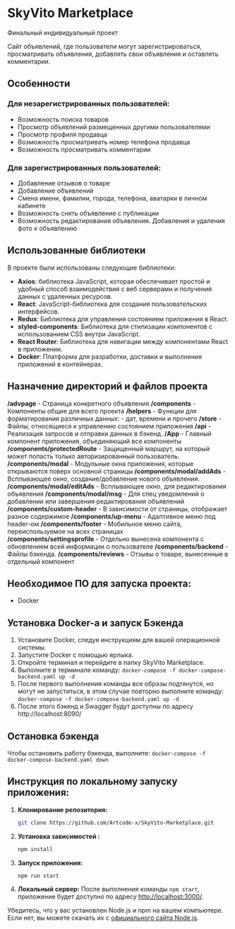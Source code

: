 # SkyVito Marketplace

Финальный индивидуальный проект

Сайт объявлений, где пользователи могут зарегистрироваться, просматривать объявления, добавлять свои объявления и оставлять комментарии.

## Особенности

### Для незарегистрированных пользователей:

-   Возможность поиска товаров
-   Просмотр объявлений размещенных другими пользователями
-   Просмотр профиля продавца
-   Возможность просматривать номер телефона продавца
-   Возможность просматривать комментарии

### Для зарегистрированных пользователей:

-   Добавление отзывов о товаре
-   Добавление объявлений
-   Смена имени, фамилии, города, телефона, аватарки в личном кабинете
-   Возможность снять объявление с публикации
-   Возможность редактирования объявления. Добавления и удаления фото к объявлению

## Использованные библиотеки

В проекте были использованы следующие библиотеки:

-   **Axios**: библиотека JavaScript, которая обеспечивает простой и удобный способ взаимодействия с веб серверами и получения данных с удаленных ресурсов.
-   **React**: JavaScript-библиотека для создания пользовательских интерфейсов.
-   **Redux**: Библиотека для управления состоянием приложения в React.
-   **styled-components**: Библиотека для стилизации компонентов с использованием CSS внутри JavaScript.
-   **React Router**: Библиотека для навигации между компонентами React в приложении.
-   **Docker**: Платформа для разработки, доставки и выполнения приложений в контейнерах.

## Назначение директорий и файлов проекта

**/advpage** - Страница конкретного объявления
**/components** - Компоненты общие для всего проекта
**/helpers** - Функции для форматирования различных данных: - дат, времени и прочего
**/store** - Файлы, относящиеся к управлению состоянием приложения
**/api** - Реализация запросов и отправки данных в бэкенд.
**/App** - Главный компонент приложения, объединяющий все компоненты
**/components/protectedRoute** - Защищенный маршрут, на который может попасть только авторизированный пользователь.
**/components/modal** - Модульные окна приложения, которые открываются поверх основной страницы
**/components/modal/addAds** - Всплывающее окно, создание/добавление нового объявления.
**/components/modal/editAds** - Всплывающее окно, для редактирования объявления
**/components/modal/msg** - Для спец уведомлений о добавлении или завершения редактирования объявлений
**/components/custom-header** - В зависимости от страницы, отображает разное содержимое
**/components/up-menu** - Адаптивное меню под header-ом
**/components/footer** - Мобильное меню сайта, переиспользуемое на всех страницах  
**/components/settingsprofile** - Отдельно вынесена компонента с обновлением всей информации о пользователе
**/components/backend** - Файлы бэкенда.
**/components/reviews** - Отзывы о товаре, вынесенные в отдельный компонент

## Необходимое ПО для запуска проекта:

-   Docker

## Установка Docker-a и запуск Бэкенда

1. Установите Docker, следуя инструкциям для вашей операционной системы.
2. Запустите Docker с помощью ярлыка.
3. Откройте терминал и перейдите в папку SkyVito Marketplace.
4. Выполните в терминале команду: `docker-compose -f docker-compose-backend.yaml up -d`
5. После первого выполнения команды все образы подтянутся, но могут не запуститься, в этом случае повторно выполните команду: `docker-compose -f docker-compose-backend.yaml up -d`
6. После этого бэкенд и Swagger будут доступны по адресу http://localhost:8090/

## Остановка бэкенда

Чтобы остановить работу бэкенда, выполните: `docker-compose -f docker-compose-backend.yaml down`

## Инструкция по локальному запуску приложения:

1. **Клонирование репозитория:**

    ```bash
    git clone https://github.com/Artcode-x/SkyVito-Marketplace.git
    ```

2. **Установка зависимостей :**

    ```bash
    npm install
    ```

3. **Запуск приложения:**

    ```bash
    npm run start
    ```

4. **Локальный сервер:**
   После выполнения команды `npm start`, приложение будет доступно по адресу [http://localhost:3000/](http://localhost:3000/).

Убедитесь, что у вас установлен Node.js и npm на вашем компьютере. Если нет, вы можете скачать их с [официального сайта Node.js](https://nodejs.org/).

